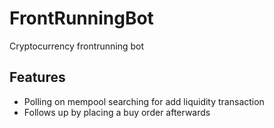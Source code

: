 # FrontRunningBot
Cryptocurrency frontrunning bot

## Features
- Polling on mempool searching for add liquidity transaction
- Follows up by placing a buy order afterwards 


